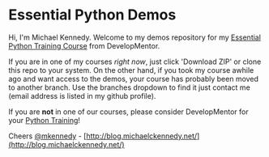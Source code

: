 Essential Python Demos
===========

Hi, I'm Michael Kennedy. Welcome to my demos repository for my 
[Essential Python Training Course](http://www.develop.com/training-course/essential-python-with-pyramid-sqlalchemy-nosql-and-core-language-features) 
from DevelopMentor. 

If you are in one of my courses *right now*, just click 'Download ZIP' or clone this repo to your system. On the other hand, if you took my course awhile ago and want access to the demos, your course has probably been moved to another branch. Use the branches dropdown to find it just contact me (email address is listed in my github profile).

If you are **not** in one of our courses, please consider DevelopMentor for your [Python Training](http://www.develop.com/training-courses/python)!

Cheers
[@mkennedy](https://twitter.com/mkennedy) - 
[http://blog.michaelckennedy.net/](http://blog.michaelckennedy.net/)
